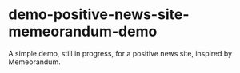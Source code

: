 # demo-positive-news-site-memeorandum-demo
A simple demo, still in progress, for a positive news site, inspired by Memeorandum.
